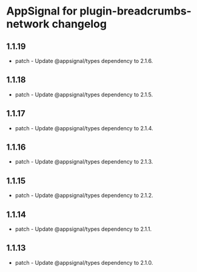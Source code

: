 # AppSignal for plugin-breadcrumbs-network changelog

## 1.1.19

- patch - Update @appsignal/types dependency to 2.1.6.

## 1.1.18

- patch - Update @appsignal/types dependency to 2.1.5.

## 1.1.17

- patch - Update @appsignal/types dependency to 2.1.4.

## 1.1.16

- patch - Update @appsignal/types dependency to 2.1.3.

## 1.1.15

- patch - Update @appsignal/types dependency to 2.1.2.

## 1.1.14

- patch - Update @appsignal/types dependency to 2.1.1.

## 1.1.13

- patch - Update @appsignal/types dependency to 2.1.0.
